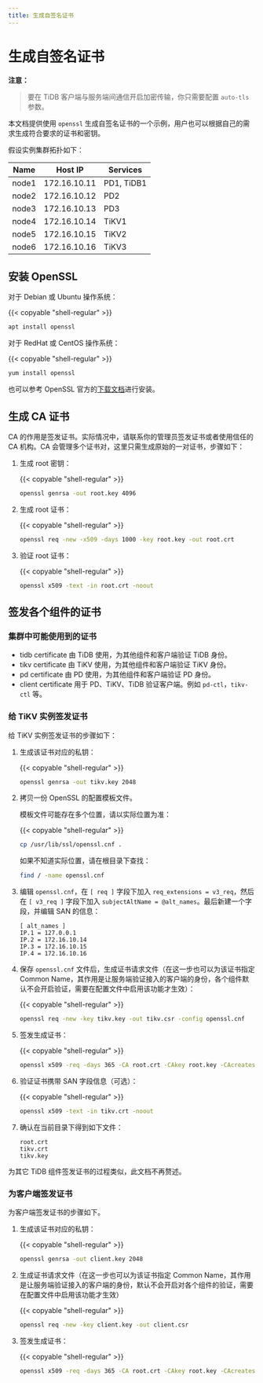 ```yaml
---
title: 生成自签名证书
---
```


# 生成自签名证书

**注意：**
>
> 要在 TiDB 客户端与服务端间通信开启加密传输，你只需要配置 `auto-tls` 参数。

本文档提供使用 `openssl` 生成自签名证书的一个示例，用户也可以根据自己的需求生成符合要求的证书和密钥。

假设实例集群拓扑如下：

| Name  | Host IP      | Services   |
| ----- | -----------  | ---------- |
| node1 | 172.16.10.11 | PD1, TiDB1 |
| node2 | 172.16.10.12 | PD2        |
| node3 | 172.16.10.13 | PD3        |
| node4 | 172.16.10.14 | TiKV1      |
| node5 | 172.16.10.15 | TiKV2      |
| node6 | 172.16.10.16 | TiKV3      |

## 安装 OpenSSL

对于 Debian 或 Ubuntu 操作系统：

{{< copyable "shell-regular" >}}

```bash
apt install openssl
```

对于 RedHat 或 CentOS 操作系统：

{{< copyable "shell-regular" >}}

```bash
yum install openssl
```

也可以参考 OpenSSL 官方的[下载文档](https://www.openssl.org/source/)进行安装。

## 生成 CA 证书

CA 的作用是签发证书。实际情况中，请联系你的管理员签发证书或者使用信任的 CA 机构。CA 会管理多个证书对，这里只需生成原始的一对证书，步骤如下：

1. 生成 root 密钥：

    {{< copyable "shell-regular" >}}

    ```bash
    openssl genrsa -out root.key 4096
    ```

2. 生成 root 证书：

    {{< copyable "shell-regular" >}}

    ```bash
    openssl req -new -x509 -days 1000 -key root.key -out root.crt
    ```

3. 验证 root 证书：

    {{< copyable "shell-regular" >}}

    ```bash
    openssl x509 -text -in root.crt -noout
    ```

## 签发各个组件的证书

### 集群中可能使用到的证书

- tidb certificate 由 TiDB 使用，为其他组件和客户端验证 TiDB 身份。
- tikv certificate 由 TiKV 使用，为其他组件和客户端验证 TiKV 身份。
- pd certificate 由 PD 使用，为其他组件和客户端验证 PD 身份。
- client certificate 用于 PD、TiKV、TiDB 验证客户端。例如 `pd-ctl`，`tikv-ctl` 等。

### 给 TiKV 实例签发证书

给 TiKV 实例签发证书的步骤如下：

1. 生成该证书对应的私钥：

    {{< copyable "shell-regular" >}}

    ```bash
    openssl genrsa -out tikv.key 2048
    ```

2. 拷贝一份 OpenSSL 的配置模板文件。

    模板文件可能存在多个位置，请以实际位置为准：

    {{< copyable "shell-regular" >}}

    ```bash
    cp /usr/lib/ssl/openssl.cnf .
    ```

    如果不知道实际位置，请在根目录下查找：

    ```bash
    find / -name openssl.cnf
    ```

3. 编辑 `openssl.cnf`，在 `[ req ]` 字段下加入 `req_extensions = v3_req`，然后在 `[ v3_req ]` 字段下加入 `subjectAltName = @alt_names`。最后新建一个字段，并编辑 SAN 的信息：

    ```
    [ alt_names ]
    IP.1 = 127.0.0.1
    IP.2 = 172.16.10.14
    IP.3 = 172.16.10.15
    IP.4 = 172.16.10.16
    ```

4. 保存 `openssl.cnf` 文件后，生成证书请求文件（在这一步也可以为该证书指定 Common Name，其作用是让服务端验证接入的客户端的身份，各个组件默认不会开启验证，需要在配置文件中启用该功能才生效）：

    {{< copyable "shell-regular" >}}

    ```bash
    openssl req -new -key tikv.key -out tikv.csr -config openssl.cnf
    ```

5. 签发生成证书：

    {{< copyable "shell-regular" >}}

    ```bash
    openssl x509 -req -days 365 -CA root.crt -CAkey root.key -CAcreateserial -in tikv.csr -out tikv.crt -extensions v3_req -extfile openssl.cnf
    ```

6. 验证证书携带 SAN 字段信息（可选）：

    {{< copyable "shell-regular" >}}

    ```bash
    openssl x509 -text -in tikv.crt -noout
    ```

7. 确认在当前目录下得到如下文件：

    ```
    root.crt
    tikv.crt
    tikv.key
    ```

为其它 TiDB 组件签发证书的过程类似，此文档不再赘述。

### 为客户端签发证书

为客户端签发证书的步骤如下。

1. 生成该证书对应的私钥：

    {{< copyable "shell-regular" >}}

    ```bash
    openssl genrsa -out client.key 2048
    ```

2. 生成证书请求文件（在这一步也可以为该证书指定 Common Name，其作用是让服务端验证接入的客户端的身份，默认不会开启对各个组件的验证，需要在配置文件中启用该功能才生效）

    {{< copyable "shell-regular" >}}

    ```bash
    openssl req -new -key client.key -out client.csr
    ```

3. 签发生成证书：

    {{< copyable "shell-regular" >}}

    ```bash
    openssl x509 -req -days 365 -CA root.crt -CAkey root.key -CAcreateserial -in client.csr -out client.crt
    ```
